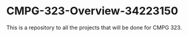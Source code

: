 # CMPG-323-Overview-34223150
This is a repository to all the projects that will be done for CMPG 323.
